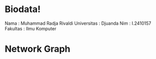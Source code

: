 # Biodata!
Nama        : Muhammad Radja Rivaldi
Universitas : Djuanda
Nim         : I.2410157
Fakultas    : Ilmu Komputer
# Network Graph
